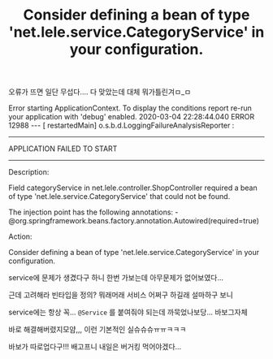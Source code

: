 ﻿---
title: "Consider defining a bean of type 'net.lele.service.CategoryService' in your configuration."
categories: error
comments: true
---

오류가 뜨면 일단 무섭다.... 다 맞았는데 대체 뭐가틀린겨ㅁ_ㅁ

Error starting ApplicationContext. To display the conditions report re-run your application with 'debug' enabled.
2020-03-04 22:28:44.040 ERROR 12988 --- [  restartedMain] o.s.b.d.LoggingFailureAnalysisReporter   : 

***************************
APPLICATION FAILED TO START
***************************

Description:

Field categoryService in net.lele.controller.ShopController required a bean of type 'net.lele.service.CategoryService' that could not be found.

The injection point has the following annotations:
	- @org.springframework.beans.factory.annotation.Autowired(required=true)


Action:

Consider defining a bean of type 'net.lele.service.CategoryService' in your configuration.

service에 문제가 생겼다구 하니 한번 가보는데 아무문제가 없어보였다...

근데 고려해라 빈타입을 정의? 뭐래머래 서비스 어쩌구 하길래 설마하구 보니

service에는 항상 꼭... `@Service` 를 붙여줘야 되는데 까묵었나보당... 바보그자체

바로 해결해버렸지모얌,,, 이런 기본적인 실슈슈슈ㅠㅠㅋㅋㅋ

바보가 따로업다구!!! 배고프니 내일은 버거킹 먹어야겠다...